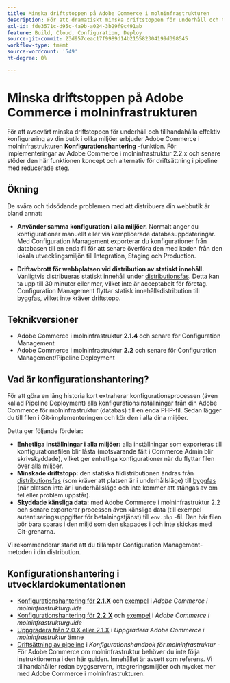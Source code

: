 ```yaml
---
title: Minska driftstoppen på Adobe Commerce i molninfrastrukturen
description: För att dramatiskt minska driftstoppen för underhåll och tillhandahålla effektiv konfigurering av din butik i olika miljöer erbjuder Adobe Commerce i molninfrastrukturen funktionen **Configuration Management**. För implementeringar av Adobe Commerce i molninfrastruktur 2.2.x och senare stöder den här funktionen koncept och alternativ för driftsättning i pipeline med reducerade steg.
exl-id: fde3571c-d95c-4a9b-a024-3b29f9c491ab
feature: Build, Cloud, Configuration, Deploy
source-git-commit: 23d957ceac17f9989d14b215582304199d398545
workflow-type: tm+mt
source-wordcount: '549'
ht-degree: 0%

---
```


# Minska driftstoppen på Adobe Commerce i molninfrastrukturen

För att avsevärt minska driftstoppen för underhåll och tillhandahålla effektiv konfigurering av din butik i olika miljöer erbjuder Adobe Commerce i molninfrastrukturen **Konfigurationshantering** -funktion. För implementeringar av Adobe Commerce i molninfrastruktur 2.2.x och senare stöder den här funktionen koncept och alternativ för driftsättning i pipeline med reducerade steg.

## Ökning

De svåra och tidsödande problemen med att distribuera din webbutik är bland annat:

* **Använder samma konfiguration i alla miljöer.** Normalt anger du konfigurationer manuellt eller via komplicerade databasuppdateringar. Med Configuration Management exporterar du konfigurationer från databasen till en enda fil för att senare överföra den med koden från den lokala utvecklingsmiljön till Integration, Staging och Production.

* **Driftavbrott för webbplatsen vid distribution av statiskt innehåll.** Vanligtvis distribueras statiskt innehåll under [distributionsfas](https://experienceleague.adobe.com/en/docs/commerce-cloud-service/user-guide/develop/deploy/process#deploy-phase-deploy-phase). Detta kan ta upp till 30 minuter eller mer, vilket inte är acceptabelt för företag. Configuration Management flyttar statisk innehållsdistribution till [byggfas](https://experienceleague.adobe.com/en/docs/commerce-cloud-service/user-guide/develop/deploy/process#build-phase-build-phase), vilket inte kräver driftstopp.

## Teknikversioner

* Adobe Commerce i molninfrastruktur **2.1.4** och senare för Configuration Management
* Adobe Commerce i molninfrastruktur **2.2** och senare för Configuration Management/Pipeline Deployment

## Vad är konfigurationshantering?

För att göra en lång historia kort extraherar konfigurationsprocessen (även kallad Pipeline Deployment) alla konfigurationsinställningar från din Adobe Commerce för molninfrastruktur (databas) till en enda PHP-fil. Sedan lägger du till filen i Git-implementeringen och kör den i alla dina miljöer.

Detta ger följande fördelar:

* **Enhetliga inställningar i alla miljöer:** alla inställningar som exporteras till konfigurationsfilen blir låsta (motsvarande fält i Commerce Admin blir skrivskyddade), vilket ger enhetliga konfigurationer när du flyttar filen över alla miljöer.
* **Minskade driftstopp:** den statiska fildistributionen ändras från [distributionsfas](https://experienceleague.adobe.com/en/docs/commerce-cloud-service/user-guide/develop/deploy/process#deploy-phase-deploy-phase) (som kräver att platsen är i underhållsläge) till [byggfas](https://experienceleague.adobe.com/en/docs/commerce-cloud-service/user-guide/develop/deploy/process#build-phase-build-phase) (när platsen inte är i underhållsläge och inte kommer att stängas av om fel eller problem uppstår).
* **Skyddade känsliga data:** med Adobe Commerce i molninfrastruktur 2.2 och senare exporterar processen även känsliga data (till exempel autentiseringsuppgifter för betalningstjänst) till `env.php` -fil. Den här filen bör bara sparas i den miljö som den skapades i och inte skickas med Git-grenarna.

Vi rekommenderar starkt att du tillämpar Configuration Management-metoden i din distribution.

## Konfigurationshantering i utvecklardokumentationen

* [Konfigurationshantering för **2.1.X**](https://experienceleague.adobe.com/docs/commerce-cloud-service/user-guide/configure-store/store-settings.html) och [exempel](https://experienceleague.adobe.com/docs/commerce-cloud-service/user-guide/configure-store/store-settings.html) i *Adobe Commerce i molninfrastrukturguide*
* [Konfigurationshantering för **2.2.X**](https://experienceleague.adobe.com/docs/commerce-cloud-service/user-guide/configure-store/store-settings.html) och [exempel](https://experienceleague.adobe.com/docs/commerce-cloud-service/user-guide/configure-store/store-settings.html) i *Adobe Commerce i molninfrastrukturguide*
* [Uppgradera från 2.0.X eller 2.1.X](https://experienceleague.adobe.com/docs/commerce-cloud-service/user-guide/develop/upgrade/commerce-version.html#upgrade-from-older-versions) i *Uppgradera Adobe Commerce i molninfrastruktur* ämne
* [Driftsättning av pipeline](https://experienceleague.adobe.com/docs/commerce-operations/configuration-guide/deployment/overview.html) i *Konfigurationshandbok för molninfrastruktur* - För Adobe Commerce om molninfrastruktur behöver du inte följa instruktionerna i den här guiden. Innehållet är avsett som referens. Vi tillhandahåller redan byggservern, integreringsmiljöer och mycket mer med Adobe Commerce i molninfrastrukturen.
